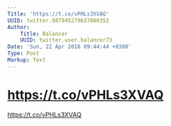 ```yaml
---
Title: 'https://t.co/vPHLs3XVAQ'
UUID: twitter.987945279637860352
Author:
    Title: Balancer
    UUID: twitter.user.balancer73
Date: 'Sun, 22 Apr 2018 09:44:44 +0300'
Type: Post
Markup: Text
---
```


# https://t.co/vPHLs3XVAQ

https://t.co/vPHLs3XVAQ